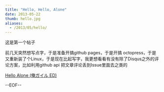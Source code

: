 ```yaml
---
title: "Hello, Hello, Alone"
date: 2013-05-22
thumb: hello.jpg
aliases:
  - /2013/05/hello/
---
```


这是第一个帖子

前几天突然想写点字，于是准备开搞github pages，于是开搞 octopress，于是又重新装了个Linux，于是现在比起写字，我更想看看有没有除了Disqus之外的评论方案，比如利用github api 把文章评论丢到Issue里面去之类的

[Hello Alone (俺ガイル ED)](http://acg.tv/av571221)

--EOF--

